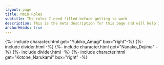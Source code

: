 ```yaml
---
layout: page
title: Main Roles
subtitle: The roles I need filled before getting to work
description: This is the meta description for this page and will help it appear in search engines
anchorHeads: true
---
```

{%- include character.html get="Yukiko_Amagi" box="right"-%}
{%- include divider.html -%}
{%- include character.html get="Nanako_Dojima" -%}
{%- include divider.html -%}
{%- include character.html get="Kotone_Narukami" box="right" -%}
